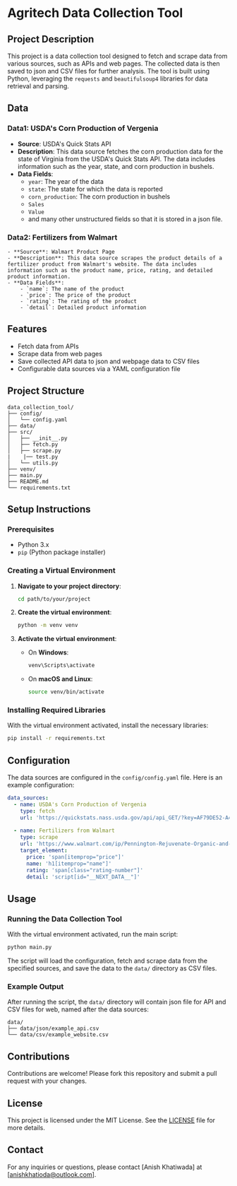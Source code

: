 # Agritech Data Collection Tool

## Project Description

This project is a data collection tool designed to fetch and scrape data from various sources, such as APIs and web pages. The collected data is then saved to json and CSV files for further analysis. The tool is built using Python, leveraging the `requests` and `beautifulsoup4` libraries for data retrieval and parsing.

## Data 

### Data1: USDA's Corn Production of Vergenia
  - **Source**: USDA's Quick Stats API
  - **Description**: This data source fetches the corn production data for the state of Virginia from the USDA's Quick Stats API. The data includes information such as the year, state, and corn production in bushels.
  - **Data Fields**:
    - `year`: The year of the data
    - `state`: The state for which the data is reported
    - `corn_production`: The corn production in bushels
    - `Sales`
    - `Value`
    - and many other unstructured fields so that it is stored in a json file.
    
### Data2: Fertilizers from Walmart
    - **Source**: Walmart Product Page
    - **Description**: This data source scrapes the product details of a fertilizer product from Walmart's website. The data includes information such as the product name, price, rating, and detailed product information.
    - **Data Fields**:
        - `name`: The name of the product
        - `price`: The price of the product
        - `rating`: The rating of the product
        - `detail`: Detailed product information
## Features

- Fetch data from APIs
- Scrape data from web pages
- Save collected API data to json and webpage data to CSV files
- Configurable data sources via a YAML configuration file

## Project Structure
```
data_collection_tool/
├── config/
│   └── config.yaml
├── data/
├── src/
│   ├── __init__.py
│   ├── fetch.py
│   ├── scrape.py
|    |── test.py
│   └── utils.py
├── venv/
├── main.py
├── README.md
└── requirements.txt
```

## Setup Instructions

### Prerequisites

- Python 3.x
- `pip` (Python package installer)

### Creating a Virtual Environment

1. **Navigate to your project directory**:
    ```bash
    cd path/to/your/project
    ```

2. **Create the virtual environment**:
    ```bash
    python -m venv venv
    ```

3. **Activate the virtual environment**:
   - On **Windows**:
     ```bash
     venv\Scripts\activate
     ```
   - On **macOS and Linux**:
     ```bash
     source venv/bin/activate
     ```

### Installing Required Libraries

With the virtual environment activated, install the necessary libraries:

```bash
pip install -r requirements.txt
```

## Configuration

The data sources are configured in the `config/config.yaml` file. Here is an example configuration:

```yaml
data_sources:
  - name: USDA's Corn Production of Vergenia
    type: fetch
    url: 'https://quickstats.nass.usda.gov/api/api_GET/?key=AF79DE52-A47B-3E15-A35F-03C211866A21&commodity_desc=CORN&year__GE=2020&state_alpha=VA'
    
  - name: Fertilizers from Walmart
    type: scrape
    url: 'https://www.walmart.com/ip/Pennington-Rejuvenate-Organic-and-Natural-All-Purpose-Plant-Food-Fertilizer-Feeds-4-Months-4-lb/1435190801'
    target_element:
      price: 'span[itemprop="price"]'
      name: 'h1[itemprop="name"]'
      rating: 'span[class="rating-number"]'
      detail: 'script[id="__NEXT_DATA__"]'
```

## Usage

### Running the Data Collection Tool

With the virtual environment activated, run the main script:

```bash
python main.py
```

The script will load the configuration, fetch and scrape data from the specified sources, and save the data to the `data/` directory as CSV files.

### Example Output

After running the script, the `data/` directory will contain json file for API and CSV files for web, named after the data sources:

```
data/
├── data/json/example_api.csv
└── data/csv/example_website.csv
```

## Contributions

Contributions are welcome! Please fork this repository and submit a pull request with your changes.

## License

This project is licensed under the MIT License. See the [LICENSE](LICENSE) file for more details.

## Contact

For any inquiries or questions, please contact [Anish Khatiwada] at [anishkhatioda@outlook.com].
